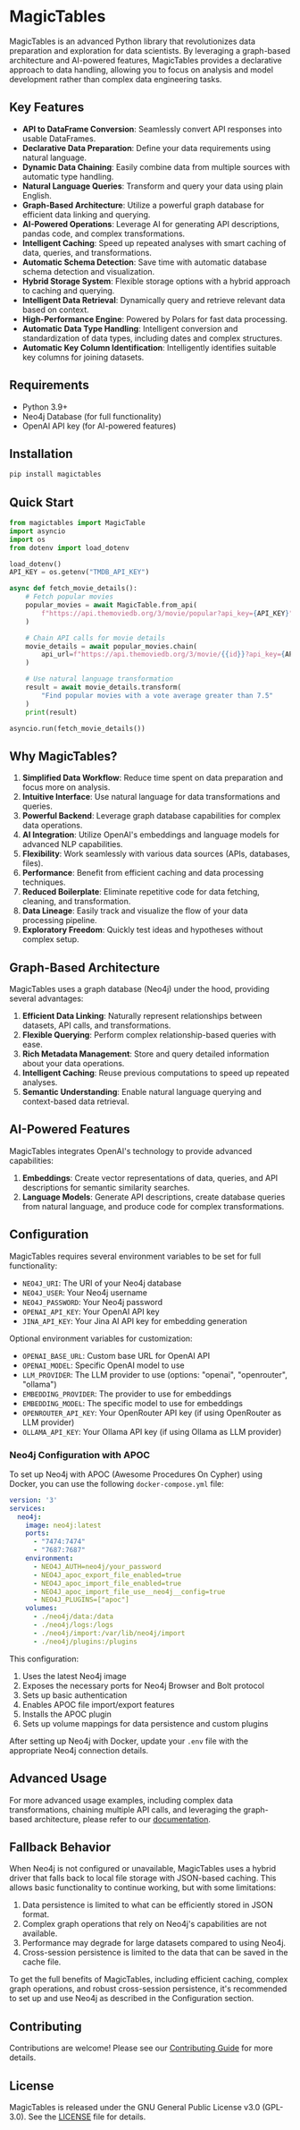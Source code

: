 
# MagicTables

MagicTables is an advanced Python library that revolutionizes data preparation and exploration for data scientists. By leveraging a graph-based architecture and AI-powered features, MagicTables provides a declarative approach to data handling, allowing you to focus on analysis and model development rather than complex data engineering tasks.

## Key Features

- **API to DataFrame Conversion**: Seamlessly convert API responses into usable DataFrames.
- **Declarative Data Preparation**: Define your data requirements using natural language.
- **Dynamic Data Chaining**: Easily combine data from multiple sources with automatic type handling.
- **Natural Language Queries**: Transform and query your data using plain English.
- **Graph-Based Architecture**: Utilize a powerful graph database for efficient data linking and querying.
- **AI-Powered Operations**: Leverage AI for generating API descriptions, pandas code, and complex transformations.
- **Intelligent Caching**: Speed up repeated analyses with smart caching of data, queries, and transformations.
- **Automatic Schema Detection**: Save time with automatic database schema detection and visualization.
- **Hybrid Storage System**: Flexible storage options with a hybrid approach to caching and querying.
- **Intelligent Data Retrieval**: Dynamically query and retrieve relevant data based on context.
- **High-Performance Engine**: Powered by Polars for fast data processing.
- **Automatic Data Type Handling**: Intelligent conversion and standardization of data types, including dates and complex structures.
- **Automatic Key Column Identification**: Intelligently identifies suitable key columns for joining datasets.

## Requirements

- Python 3.9+
- Neo4j Database (for full functionality)
- OpenAI API key (for AI-powered features)

## Installation

```bash
pip install magictables
```

## Quick Start

```python
from magictables import MagicTable
import asyncio
import os
from dotenv import load_dotenv

load_dotenv()
API_KEY = os.getenv("TMDB_API_KEY")

async def fetch_movie_details():
    # Fetch popular movies
    popular_movies = await MagicTable.from_api(
        f"https://api.themoviedb.org/3/movie/popular?api_key={API_KEY}"
    )

    # Chain API calls for movie details
    movie_details = await popular_movies.chain(
        api_url=f"https://api.themoviedb.org/3/movie/{{id}}?api_key={API_KEY}",
    )

    # Use natural language transformation
    result = await movie_details.transform(
        "Find popular movies with a vote average greater than 7.5"
    )
    print(result)

asyncio.run(fetch_movie_details())
```

## Why MagicTables?

1. **Simplified Data Workflow**: Reduce time spent on data preparation and focus more on analysis.
2. **Intuitive Interface**: Use natural language for data transformations and queries.
3. **Powerful Backend**: Leverage graph database capabilities for complex data operations.
4. **AI Integration**: Utilize OpenAI's embeddings and language models for advanced NLP capabilities.
5. **Flexibility**: Work seamlessly with various data sources (APIs, databases, files).
6. **Performance**: Benefit from efficient caching and data processing techniques.
7. **Reduced Boilerplate**: Eliminate repetitive code for data fetching, cleaning, and transformation.
8. **Data Lineage**: Easily track and visualize the flow of your data processing pipeline.
9. **Exploratory Freedom**: Quickly test ideas and hypotheses without complex setup.

## Graph-Based Architecture

MagicTables uses a graph database (Neo4j) under the hood, providing several advantages:

1. **Efficient Data Linking**: Naturally represent relationships between datasets, API calls, and transformations.
2. **Flexible Querying**: Perform complex relationship-based queries with ease.
3. **Rich Metadata Management**: Store and query detailed information about your data operations.
4. **Intelligent Caching**: Reuse previous computations to speed up repeated analyses.
5. **Semantic Understanding**: Enable natural language querying and context-based data retrieval.

## AI-Powered Features

MagicTables integrates OpenAI's technology to provide advanced capabilities:

1. **Embeddings**: Create vector representations of data, queries, and API descriptions for semantic similarity searches.
2. **Language Models**: Generate API descriptions, create database queries from natural language, and produce code for complex transformations.

## Configuration

MagicTables requires several environment variables to be set for full functionality:

- `NEO4J_URI`: The URI of your Neo4j database
- `NEO4J_USER`: Your Neo4j username
- `NEO4J_PASSWORD`: Your Neo4j password
- `OPENAI_API_KEY`: Your OpenAI API key
- `JINA_API_KEY`: Your Jina AI API key for embedding generation

Optional environment variables for customization:

- `OPENAI_BASE_URL`: Custom base URL for OpenAI API
- `OPENAI_MODEL`: Specific OpenAI model to use
- `LLM_PROVIDER`: The LLM provider to use (options: "openai", "openrouter", "ollama")
- `EMBEDDING_PROVIDER`: The provider to use for embeddings
- `EMBEDDING_MODEL`: The specific model to use for embeddings
- `OPENROUTER_API_KEY`: Your OpenRouter API key (if using OpenRouter as LLM provider)
- `OLLAMA_API_KEY`: Your Ollama API key (if using Ollama as LLM provider)

### Neo4j Configuration with APOC

To set up Neo4j with APOC (Awesome Procedures On Cypher) using Docker, you can use the following `docker-compose.yml` file:

```yaml
version: '3'
services:
  neo4j:
    image: neo4j:latest
    ports:
      - "7474:7474"
      - "7687:7687"
    environment:
      - NEO4J_AUTH=neo4j/your_password
      - NEO4J_apoc_export_file_enabled=true
      - NEO4J_apoc_import_file_enabled=true
      - NEO4J_apoc_import_file_use__neo4j__config=true
      - NEO4J_PLUGINS=["apoc"]
    volumes:
      - ./neo4j/data:/data
      - ./neo4j/logs:/logs
      - ./neo4j/import:/var/lib/neo4j/import
      - ./neo4j/plugins:/plugins
```

This configuration:
1. Uses the latest Neo4j image
2. Exposes the necessary ports for Neo4j Browser and Bolt protocol
3. Sets up basic authentication
4. Enables APOC file import/export features
5. Installs the APOC plugin
6. Sets up volume mappings for data persistence and custom plugins

After setting up Neo4j with Docker, update your `.env` file with the appropriate Neo4j connection details.

## Advanced Usage

For more advanced usage examples, including complex data transformations, chaining multiple API calls, and leveraging the graph-based architecture, please refer to our [documentation](https://magictables.readthedocs.io).

## Fallback Behavior

When Neo4j is not configured or unavailable, MagicTables uses a hybrid driver that falls back to local file storage with JSON-based caching. This allows basic functionality to continue working, but with some limitations:

1. Data persistence is limited to what can be efficiently stored in JSON format.
2. Complex graph operations that rely on Neo4j's capabilities are not available.
3. Performance may degrade for large datasets compared to using Neo4j.
4. Cross-session persistence is limited to the data that can be saved in the cache file.

To get the full benefits of MagicTables, including efficient caching, complex graph operations, and robust cross-session persistence, it's recommended to set up and use Neo4j as described in the Configuration section.

## Contributing

Contributions are welcome! Please see our [Contributing Guide](CONTRIBUTING.md) for more details.

## License

MagicTables is released under the GNU General Public License v3.0 (GPL-3.0). See the [LICENSE](LICENSE) file for details.
